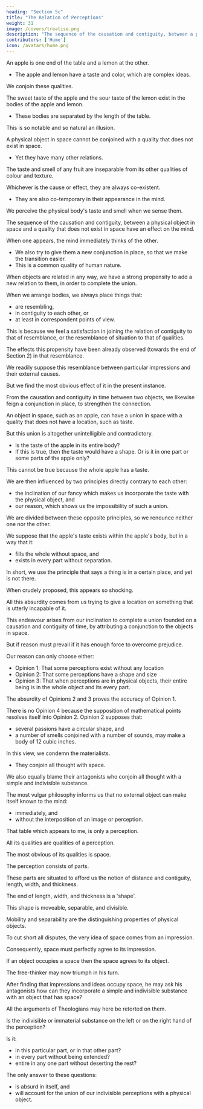 ```yaml
---
heading: "Section 5c"
title: "The Relation of Perceptions"
weight: 31
image: /covers/treatise.png
description: "The sequence of the causation and contiguity, between a physical object in space and a quality that does not exist in space have an effect on the mind."
contributors: ['Hume']
icon: /avatars/hume.png
---
```





An apple is one end of the table and a lemon at the other.
- The apple and lemon have a taste and color, which are complex ideas.

We conjoin these qualities.

The sweet taste of the apple and the sour taste of the lemon exist in the bodies of the apple and lemon.
- These bodies are separated by the length of the table.

This is so notable and so natural an illusion.

A physical object in space cannot be conjoined with a quality that does not exist in space.
- Yet they have many other relations.

The taste and smell of any fruit are inseparable from its other qualities of colour and texture.

Whichever is the cause or effect, they are always co-existent.
- They are also co-temporary in their appearance in the mind.

We perceive the physical body's taste and smell when we sense them.

The sequence of the causation and contiguity, between a physical object in space and a quality that does not exist in space have an effect on the mind.

When one appears, the mind immediately thinks of the other.
- We also try to give them a new conjunction in place, so that we make the transition easier.
- This is a common quality of human nature.


When objects are related in any way, we have a strong propensity to add a new relation to them, in order to complete the union.

When we arrange bodies, we always place things that:
- are resembling,
- in contiguity to each other, or
- at least in correspondent points of view.

This is because we feel a satisfaction in joining the relation of contiguity to that of resemblance, or the resemblance of situation to that of qualities.

The effects this propensity have been already observed (towards the end of Section 2) in that resemblance.

We readily suppose this resemblance between particular impressions and their external causes.

But we find the most obvious effect of it in the present instance.

From the causation and contiguity in time between two objects, we likewise feign a conjunction in place, to strengthen the connection.

An object in space, such as an apple, can have a union in space with a quality that does not have a location, such as taste.

But this union is altogether unintelligible and contradictory.
- Is the taste of the apple in its entire body?
- If this is true, then the taste would have a shape.
 Or is it in one part or some parts of the apple only?

This cannot be true because the whole apple has a taste.

We are then influenced by two principles directly contrary to each other:
- the inclination of our fancy which makes us incorporate the taste with the physical object, and
- our reason, which shows us the impossibility of such a union.

We are divided between these opposite principles, so we renounce neither one nor the other.

We suppose that the apple's taste exists within the apple's body, but in a way that it:
- fills the whole without space, and
- exists in every part without separation.

In short, we use the principle that says a thing is in a certain place, and yet is not there.

When crudely proposed, this appears so shocking.

All this absurdity comes from us trying to give a location on something that is utterly incapable of it.

This endeavour arises from our inclination to complete a union founded on a causation and contiguity of time, by attributing a conjunction to the objects in space.

But if reason must prevail if it has enough force to overcome prejudice.

Our reason can only choose either:
- Opinion 1: That some perceptions exist without any location
- Opinion 2: That some perceptions have a shape and size
- Opinion 3: That when perceptions are in physical objects, their entire being is in the whole object and its every part.

The absurdity of Opinions 2 and 3 proves the accuracy of Opinion 1.

There is no Opinion 4 because the supposition of mathematical points resolves itself into Opinion 2.
Opinion 2 supposes that:
- several passions have a circular shape, and
- a number of smells conjoined with a number of sounds, may make a body of 12 cubic inches.

In this view, we condemn the materialists.
- They conjoin all thought with space.

We also equally blame their antagonists who conjoin all thought with a simple and indivisible substance.
<!-- [ Spinoza (freethinkers) ] -->

The most vulgar philosophy informs us that no external object can make itself known to the mind:
- immediately, and
- without the interposition of an image or perception.

That table which appears to me, is only a perception.

All its qualities are qualities of a perception.

The most obvious of its qualities is space.

The perception consists of parts.

These parts are situated to afford us the notion of distance and contiguity, length, width, and thickness.

The end of length, width, and thickness is a 'shape'.

This shape is moveable, separable, and divisible.

Mobility and separability are the distinguishing properties of physical objects.

To cut short all disputes, the very idea of space comes from an impression.

Consequently, space must perfectly agree to its impression.

If an object occupies a space then the space agrees to its object.

The free-thinker may now triumph in his turn.

After finding that impressions and ideas occupy space, he may ask his antagonists how can they incorporate a simple and indivisible substance with an object that has space?

All the arguments of Theologians may here be retorted on them.

Is the indivisible or immaterial substance on the left or on the right hand of the perception?

Is it:
- in this particular part, or in that other part?
- in every part without being extended?
- entire in any one part without deserting the rest?

The only answer to these questions:
- is absurd in itself, and
- will account for the union of our indivisible perceptions with a physical object.

